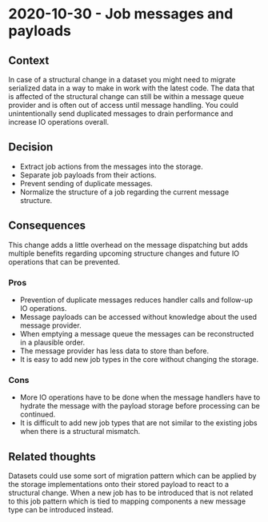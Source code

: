 # 2020-10-30 - Job messages and payloads

## Context

In case of a structural change in a dataset you might need to migrate serialized data in a way to make in work with the latest code.
The data that is affected of the structural change can still be within a message queue provider and is often out of access until message handling. 
You could unintentionally send duplicated messages to drain performance and increase IO operations overall.


## Decision

* Extract job actions from the messages into the storage.
* Separate job payloads from their actions.
* Prevent sending of duplicate messages.
* Normalize the structure of a job regarding the current message structure.


## Consequences

This change adds a little overhead on the message dispatching but adds multiple benefits regarding upcoming structure changes and future IO operations that can be prevented.


### Pros

* Prevention of duplicate messages reduces handler calls and follow-up IO operations.
* Message payloads can be accessed without knowledge about the used message provider.
* When emptying a message queue the messages can be reconstructed in a plausible order.
* The message provider has less data to store than before.
* It is easy to add new job types in the core without changing the storage.


### Cons

* More IO operations have to be done when the message handlers have to hydrate the message with the payload storage before processing can be continued.
* It is difficult to add new job types that are not similar to the existing jobs when there is a structural mismatch.


## Related thoughts

Datasets could use some sort of migration pattern which can be applied by the storage implementations onto their stored payload to react to a structural change.
When a new job has to be introduced that is not related to this job pattern which is tied to mapping components a new message type can be introduced instead.
